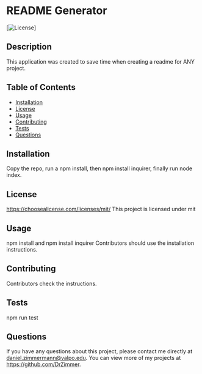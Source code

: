 # README Generator
  [![License](https://img.shields.io/badge/license-mit-blue.svg)] 
  ## Description
  This application was created to save time when creating a readme for ANY project.

  ## Table of Contents
  * [Installation](#installation)
  * [License](#license)
  * [Usage](#usage)
  * [Contributing](#contributing)
  * [Tests](#tests)
  * [Questions](#questions)
  
  ## Installation
  Copy the repo, run a npm install, then npm install inquirer, finally run node index.
  
  ## License
  https://choosealicense.com/licenses/mit/
  This project is licensed under mit

  ## Usage
  npm install and npm install inquirer
  Contributors should use the installation instructions.

  ## Contributing
  Contributors check the instructions.

  ## Tests
  npm run test

  ## Questions
  If you have any questions about this project, please contact me directly at daniel.zimmermann@valpo.edu. You can view more of my projects at https://github.com/DrZimmer.
  
